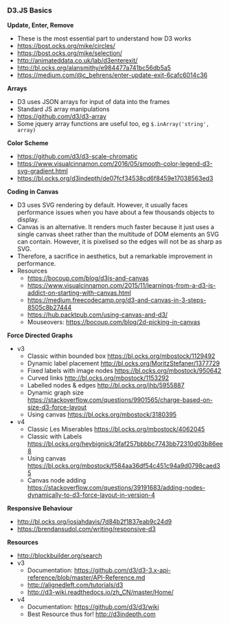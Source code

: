 ### D3.JS Basics

__Update, Enter, Remove__
  
  * These is the most essential part to understand how D3 works
  * https://bost.ocks.org/mike/circles/
  * https://bost.ocks.org/mike/selection/
  * http://animateddata.co.uk/lab/d3enterexit/
  * http://bl.ocks.org/alansmithy/e984477a741bc56db5a5
  * https://medium.com/@c_behrens/enter-update-exit-6cafc6014c36

__Arrays__
  * D3 uses JSON arrays for input of data into the frames
  * Standard JS array manipulations
  * https://github.com/d3/d3-array
  * Some jquery array functions are useful too, eg `$.inArray('string', array)`

__Color Scheme__

  * https://github.com/d3/d3-scale-chromatic
  * https://www.visualcinnamon.com/2016/05/smooth-color-legend-d3-svg-gradient.html
  * https://bl.ocks.org/d3indepth/de07fcf34538cd6f8459e17038563ed3

__Coding in Canvas__
  * D3 uses SVG rendering by default. However, it usually faces performance issues when you have about a few thousands objects to display.
  * Canvas is an alternative. It renders much faster because it just uses a single canvas sheet rather than the multitude of DOM elements
  an SVG can contain. However, it is pixelised so the edges will not be as sharp as SVG.
  * Therefore, a sacrifice in aesthetics, but a remarkable improvement in performance.
  * Resources
    * https://bocoup.com/blog/d3js-and-canvas
    * https://www.visualcinnamon.com/2015/11/learnings-from-a-d3-js-addict-on-starting-with-canvas.html
    * https://medium.freecodecamp.org/d3-and-canvas-in-3-steps-8505c8b27444
    * https://hub.packtpub.com/using-canvas-and-d3/
    * Mouseovers: https://bocoup.com/blog/2d-picking-in-canvas

__Force Directed Graphs__

 * v3
    * Classic within bounded box https://bl.ocks.org/mbostock/1129492
    * Dynamic label placement http://bl.ocks.org/MoritzStefaner/1377729
    * Fixed labels with image nodes https://bl.ocks.org/mbostock/950642
    * Curved links http://bl.ocks.org/mbostock/1153292
    * Labelled nodes & edges http://bl.ocks.org/jhb/5955887
    * Dynamic graph size https://stackoverflow.com/questions/9901565/charge-based-on-size-d3-force-layout
    * Using canvas https://bl.ocks.org/mbostock/3180395
 * v4
    * Classic Les Miserables https://bl.ocks.org/mbostock/4062045
    * Classic with Labels https://bl.ocks.org/heybignick/3faf257bbbbc7743bb72310d03b86ee8
    * Using canvas https://bl.ocks.org/mbostock/f584aa36df54c451c94a9d0798caed35
    * Canvas node adding https://stackoverflow.com/questions/39191683/adding-nodes-dynamically-to-d3-force-layout-in-version-4

__Responsive Behaviour__

  * http://bl.ocks.org/josiahdavis/7d84b2f1837eab9c24d9
  * https://brendansudol.com/writing/responsive-d3

 __Resources__

  * http://blockbuilder.org/search
  * v3 
    * Documentation: https://github.com/d3/d3-3.x-api-reference/blob/master/API-Reference.md
    * http://alignedleft.com/tutorials/d3
    * http://d3-wiki.readthedocs.io/zh_CN/master/Home/
  * v4
    * Documentation: https://github.com/d3/d3/wiki
    * Best Resource thus for! http://d3indepth.com